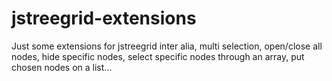 # jstreegrid-extensions
Just some extensions for jstreegrid inter alia, multi selection, open/close all nodes, hide specific nodes, select specific nodes through an array, put chosen nodes on a list...
